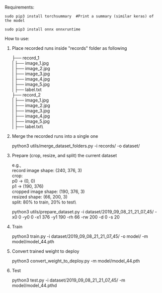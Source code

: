 Requirements:

    sudo pip3 install torchsummary  #Print a summary (similar keras) of the model

    sudo pip3 install onnx onnxruntime

How to use:
1. Place recorded runs inside "records" folder as following

    ├── record_1\
    |   ├── image_1.jpg\
    |   ├── image_2.jpg\
    |   ├── image_3.jpg\
    |   ├── image_4.jpg\
    |   ├── image_5.jpg\
    |   ├── label.txt\
    ├── record_2\
    |   ├── image_1.jpg\
    |   ├── image_2.jpg\
    |   ├── image_3.jpg\
    |   ├── image_4.jpg\
    |   ├── image_5.jpg\
    |   ├── label.txt\

2. Merge the recorded runs into a single one

    python3 utils/merge_dataset_folders.py -i records/ -o dataset/

3. Prepare (crop, resize, and split) the current dataset

    e.g.,\
    record image shape: (240, 376, 3)\
    crop:\
        p0 -> (0, 0)\
        p1 -> (190, 376)\
    cropped image shape: (190, 376, 3)\
    resized shape: (66, 200, 3)\
    split: 80% to train, 20% to test\

    python3 utils/prepare_dataset.py -i dataset/2019_09_08_21_21_07_45/ -x0 0 -y0 0 -x1 376 -y1 190 -rh 66 -rw 200 -d 0 -s 20

4. Train

    python3 train.py -i dataset/2019_09_08_21_21_07_45/ -o model/ -m model/model_44.pth

5. Convert trained weight to deploy

    python3 convert_weight_to_deploy.py -m model/model_44.pth

6. Test

    python3 test.py -i dataset/2019_09_08_21_21_07_45/ -m model/model_44.pthd
